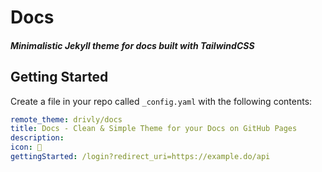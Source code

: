 # Docs

##### Minimalistic Jekyll theme for docs built with TailwindCSS

## Getting Started

Create a file in your repo called `_config.yaml` with the following contents:



```yaml
remote_theme: drivly/docs
title: Docs - Clean & Simple Theme for your Docs on GitHub Pages
description: 
icon: 🚀
gettingStarted: /login?redirect_uri=https://example.do/api

```

